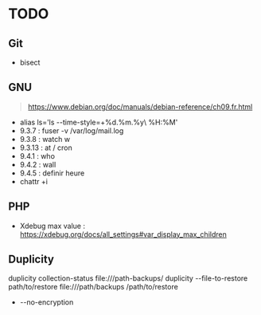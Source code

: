 # TODO

## Git
 * bisect

## GNU
> https://www.debian.org/doc/manuals/debian-reference/ch09.fr.html
 * alias ls='ls --time-style=+%d.%m.%y\ %H:%M'
 * 9.3.7 : fuser -v /var/log/mail.log
 * 9.3.8 : watch w
 * 9.3.13 : at / cron
 * 9.4.1 : who
 * 9.4.2 : wall
 * 9.4.5 : definir heure
 * chattr +i
 
 
## PHP
 * Xdebug max value : https://xdebug.org/docs/all_settings#var_display_max_children

## Duplicity
 duplicity collection-status file:///path-backups/
 duplicity --file-to-restore path/to/restore  file:///path/backups /path/to/restore
 - --no-encryption
